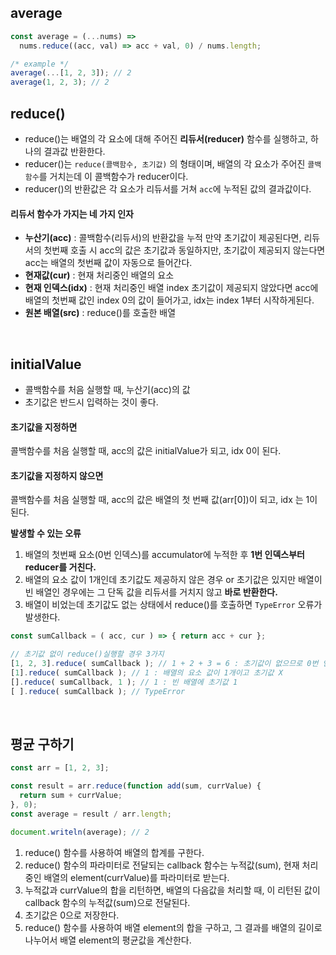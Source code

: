 ## average
``` javascript
const average = (...nums) =>
  nums.reduce((acc, val) => acc + val, 0) / nums.length;

/* example */
average(...[1, 2, 3]); // 2
average(1, 2, 3); // 2
```


## reduce()
- reduce()는 배열의 각 요소에 대해 주어진 **리듀서(reducer)** 함수를 실행하고, 하나의 결과값 반환한다.
- reducer()는 `reduce(콜백함수, 초기값)` 의 형태이며, 배열의 각 요소가 주어진 `콜백함수`를 거치는데 이 콜백함수가 reducer이다.
- reducer()의 반환값은 각 요소가 리듀서를 거쳐 `acc`에 누적된 값의 결과값이다.
  


#### 리듀서 함수가 가지는 네 가지 인자
- **누산기(acc)** : 콜백함수(리듀서)의 반환값을 누적
만약 초기값이 제공된다면, 리듀서의 첫번째 호출 시 acc의 값은 초기값과 동일하지만, 초기값이 제공되지 않는다면 acc는 배열의 첫번째 값이 자동으로 들어간다.
- **현재값(cur)** : 현재 처리중인 배열의 요소
- **현재 인덱스(idx)** : 현재 처리중인 배열 index
초기값이 제공되지 않았다면  acc에 배열의 첫번째 값인 index 0의 값이 들어가고, idx는 index 1부터 시작하게된다.
- **원본 배열(src)** : reduce()를 호출한 배열


<br>

## initialValue
- 콜백함수를 처음 실행할 때, 누산기(acc)의 값
- 초기값은 반드시 입력하는 것이 좋다.


#### 초기값을 지정하면 
콜백함수를 처음 실행할 때, acc의 값은 initialValue가 되고, idx 0이 된다.

#### 초기값을 지정하지 않으면
콜백함수를 처음 실행할 때, acc의 값은 배열의 첫 번째 값(arr[0])이 되고, idx 는 1이 된다.

**발생할 수 있는 오류**
1. 배열의 첫번째 요소(0번 인덱스)를 accumulator에 누적한 후  **1번 인덱스부터 reducer를 거친다.**
2.  배열의 요소 값이 1개인데 초기값도 제공하지 않은 경우 or 초기값은 있지만 배열이 빈 배열인 경우에는 그 단독 값을 리듀서를 거치지 않고  **바로 반환한다.**
3.  배열이 비었는데 초기값도 없는 상태에서 reduce()를 호출하면  `TypeError`  오류가 발생한다.


```javascript
const sumCallback = ( acc, cur ) => { return acc + cur };

// 초기값 없이 reduce()실행할 경우 3가지
[1, 2, 3].reduce( sumCallback ); // 1 + 2 + 3 = 6 : 초기값이 없으므로 0번 인덱스를 accumulator에 누적
[1].reduce( sumCallback ); // 1 : 배열의 요소 값이 1개이고 초기값 X
[].reduce( sumCallback, 1 ); // 1 : 빈 배열에 초기값 1
[ ].reduce( sumCallback ); // TypeError
```

<br>


## 평균 구하기
```javascript
const arr = [1, 2, 3];

const result = arr.reduce(function add(sum, currValue) {
  return sum + currValue;
}, 0);
const average = result / arr.length;

document.writeln(average); // 2
```
1. reduce() 함수를 사용하여 배열의 합계를 구한다.
2. reduce() 함수의 파라미터로 전달되는 callback 함수는 누적값(sum), 현재 처리중인 배열의 element(currValue)를 파라미터로 받는다. 
3. 누적값과 currValue의 합을 리턴하면, 배열의 다음값을 처리할 때, 이 리턴된 값이 callback 함수의 누적값(sum)으로 전달된다. 
4. 초기값은 0으로 저장한다.
5. reduce() 함수를 사용하여 배열 element의 합을 구하고, 그 결과를 배열의 길이로 나누어서 배열 element의 평균값을 계산한다.

  